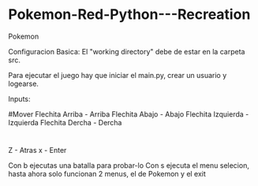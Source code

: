 # Pokemon-Red-Python---Recreation
Pokemon 



Configuracion Basica: El "working directory" debe de estar en la carpeta src.

Para ejecutar el juego hay que iniciar el main.py, crear un usuario y logearse.


Inputs:




#Mover
Flechita Arriba - Arriba
Flechita Abajo - Abajo
Flechita Izquierda - Izquierda
Flechita Dercha - Dercha

#
Z - Atras
x - Enter


Con b ejecutas una batalla para probar-lo
Con s ejecuta el menu selecion, hasta ahora solo funcionan 2 menus, el de Pokemon y el exit
